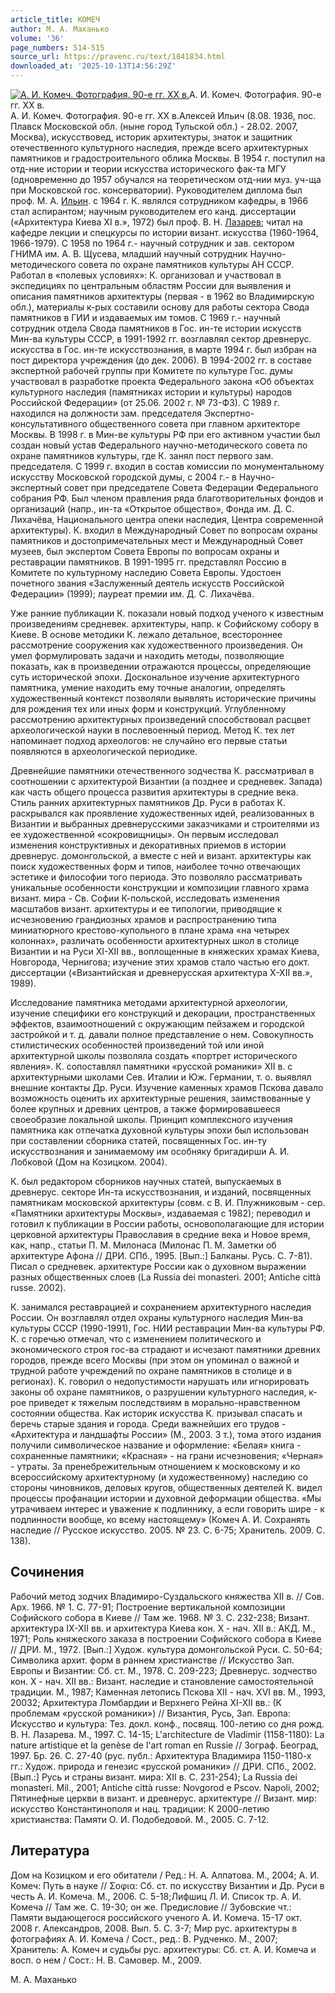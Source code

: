 ```yaml
---
article_title: КОМЕЧ
author: М. А. Маханько
volume: '36'
page_numbers: 514-515
source_url: https://pravenc.ru/text/1841834.html
downloaded_at: '2025-10-13T14:56:29Z'
---
```


[![А. И. Комеч. Фотография. 90-е гг. ХХ в.](https://pravenc.ru/data/2015/03/18/1234040250/i200.jpg "Кликните для увеличения картинки")](https://pravenc.ru/data/2015/03/18/1234040250/i400.jpg)А. И. Комеч. Фотография. 90-е гг. ХХ в.  
А. И. Комеч. Фотография. 90-е гг. ХХ в.Алексей Ильич (8.08. 1936, пос. Плавск Московской обл. (ныне город Тульской обл.) - 28.02. 2007, Москва), искусствовед, историк архитектуры, знаток и защитник отечественного культурного наследия, прежде всего архитектурных памятников и градостроительного облика Москвы. В 1954 г. поступил на отд-ние истории и теории искусства исторического фак-та МГУ (одновременно до 1957 обучался на теоретическом отд-нии муз. уч-ща при Московской гос. консерватории). Руководителем диплома был проф. М. А. [Ильин](https://pravenc.ru/text/Ильин.html). с 1964 г. К. являлся сотрудником кафедры, в 1966 стал аспирантом; научным руководителем его канд. диссертации («Архитектура Киева XI в.», 1972) был проф. В. Н. [Лазарев](https://pravenc.ru/text/Лазарев.html); читал на кафедре лекции и спецкурсы по истории визант. искусства (1960-1964, 1966-1979). С 1958 по 1964 г.- научный сотрудник и зав. сектором ГНИМА им. А. В. Щусева, младший научный сотрудник Научно-методического совета по охране памятников культуры АН СССР. Работал в «полевых условиях»: К. организовал и участвовал в экспедициях по центральным областям России для выявления и описания памятников архитектуры (первая - в 1962 во Владимирскую обл.), материалы к-рых составили основу для работы сектора Свода памятников в ГИИ и издаваемых им томов. С 1969 г.- научный сотрудник отдела Свода памятников в Гос. ин-те истории искусств Мин-ва культуры СССР, в 1991-1992 гг. возглавлял сектор древнерус. искусства в Гос. ин-те искусствознания, в марте 1994 г. был избран на пост директора учреждения (до дек. 2006). В 1994-2002 гг. в составе экспертной рабочей группы при Комитете по культуре Гос. думы участвовал в разработке проекта Федерального закона «Об объектах культурного наследия (памятниках истории и культуры) народов Российской Федерации» (от 25.06. 2002 г. № 73-ФЗ). С 1989 г. находился на должности зам. председателя Экспертно-консультативного общественного совета при главном архитекторе Москвы. В 1998 г. в Мин-ве культуры РФ при его активном участии был создан новый устав Федерального научно-методического совета по охране памятников культуры, где К. занял пост первого зам. председателя. С 1999 г. входил в состав комиссии по монументальному искусству Московской городской думы, с 2004 г.- в Научно-экспертный совет при председателе Совета Федерации Федерального собрания РФ. Был членом правления ряда благотворительных фондов и организаций (напр., ин-та «Открытое общество», Фонда им. Д. С. Лихачёва, Национального центра опеки наследия, Центра современной архитектуры). К. входил в Международный Совет по вопросам охраны памятников и достопримечательных мест и Международный Совет музеев, был экспертом Совета Европы по вопросам охраны и реставрации памятников. В 1991-1995 гг. представлял Россию в Комитете по культурному наследию Совета Европы. Удостоен почетного звания «Заслуженный деятель искусств Российской Федерации» (1999); лауреат премии им. Д. С. Лихачёва.

Уже ранние публикации К. показали новый подход ученого к известным произведениям средневек. архитектуры, напр. к Софийскому собору в Киеве. В основе методики К. лежало детальное, всестороннее рассмотрение сооружения как художественного произведения. Он умел формулировать задачи и находить методы, позволяющие показать, как в произведении отражаются процессы, определяющие суть исторической эпохи. Доскональное изучение архитектурного памятника, умение находить ему точные аналогии, определять художественный контекст позволяли выявлять исторические причины для рождения тех или иных форм и конструкций. Углубленному рассмотрению архитектурных произведений способствовал расцвет археологической науки в послевоенный период. Метод К. тех лет напоминает подход археологов: не случайно его первые статьи появляются в археологической периодике.

Древнейшие памятники отечественного зодчества К. рассматривал в соотношении с архитектурой Византии (а позднее и средневек. Запада) как часть общего процесса развития архитектуры в средние века. Стиль ранних архитектурных памятников Др. Руси в работах К. раскрывался как проявление художественных идей, реализованных в Византии и выбранных древнерусскими заказчиками и строителями из ее художественной «сокровищницы». Он первым исследовал изменения конструктивных и декоративных приемов в истории древнерус. домонгольской, а вместе с ней и визант. архитектуры как поиск художественных форм и типов, наиболее точно отвечающих эстетике и философии того периода. Это позволяло рассматривать уникальные особенности конструкции и композиции главного храма визант. мира - Св. Софии К-польской, исследовать изменения масштабов визант. архитектуры и ее типологии, приводящие к исчезновению грандиозных храмов и распространению типа миниатюрного крестово-купольного в плане храма «на четырех колоннах», различать особенности архитектурных школ в столице Византии и на Руси XI-XII вв., воплощенные в княжеских храмах Киева, Новгорода, Чернигова; изучение этих храмов стало частью его докт. диссертации («Византийская и древнерусская архитектура X-XII вв.», 1989).

Исследование памятника методами архитектурной археологии, изучение специфики его конструкций и декорации, пространственных эффектов, взаимоотношений с окружающим пейзажем и городской застройкой и т. д. давали полное представление о нем. Совокупность стилистических особенностей произведений той или иной архитектурной школы позволяла создать «портрет исторического явления». К. сопоставлял памятники «русской романики» XII в. с архитектурными школами Сев. Италии и Юж. Германии, т. о. выявлял внешние контакты Др. Руси. Изучение каменных храмов Пскова давало возможность оценить их архитектурные решения, заимствованные у более крупных и древних центров, а также формировавшееся своеобразие локальной школы. Принцип комплексного изучения памятника как отпечатка духовной культуры эпохи был использован при составлении сборника статей, посвященных Гос. ин-ту искусствознания и занимаемому им особняку бригадирши А. И. Лобковой (Дом на Козицком. 2004).

К. был редактором сборников научных статей, выпускаемых в древнерус. секторе Ин-та искусствознания, и изданий, посвященных памятникам московской архитектуры (совм. с В. И. Плужниковым - сер. «Памятники архитектуры Москвы», издаваемая с 1982); переводил и готовил к публикации в России работы, основополагающие для истории церковной архитектуры Православия в средние века и Новое время, как, напр., статьи П. М. Милонаса (Милонас П. М. Заметки об архитектуре Афона // ДРИ. СПб., 1995. [Вып.:] Балканы. Русь. С. 7-81). Писал о средневек. архитектуре России как о духовном выражении разных общественных слоев (La Russia dei monasteri. 2001; Antiche città russe. 2002).

К. занимался реставрацией и сохранением архитектурного наследия России. Он возглавлял отдел охраны культурного наследия Мин-ва культуры СССР (1990-1991), Гос. НИИ реставрации Мин-ва культуры РФ. К. с горечью отмечал, что с изменением политического и экономического строя гос-ва страдают и исчезают памятники древних городов, прежде всего Москвы (при этом он упоминал о важной и трудной работе учреждений по охране памятников в столице и в регионах). К. говорил о недопустимости нарушать или игнорировать законы об охране памятников, о разрушении культурного наследия, к-рое приведет к тяжелым последствиям в морально-нравственном состоянии общества. Как историк искусства К. призывал спасать и беречь старые здания и города. Среди важнейших его трудов - «Архитектура и ландшафты России» (М., 2003. 3 т.), тома этого издания получили символическое название и оформление: «Белая» книга - сохраненные памятники; «Красная» - на грани исчезновения; «Черная» - утраты. За пренебрежительным отношением к московскому и ко всероссийскому архитектурному (и художественному) наследию со стороны чиновников, деловых кругов, общественных деятелей К. видел процессы профанации истории и духовной деформации общества. «Мы утрачиваем интерес и уважение к подлиннику, а если говорить шире - к подлинности вообще, ко всему настоящему» (Комеч А. И. Сохранять наследие // Русское искусство. 2005. № 23. С. 6-75; Хранитель. 2009. С. 138).

## Сочинения

Рабочий метод зодчих Владимиро-Суздальского княжества XII в. // Сов. Арх. 1966. № 1. С. 77-91; Построение вертикальной композиции Софийского собора в Киеве // Там же. 1968. № 3. С. 232-238; Визант. архитектура IX-XII вв. и архитектура Киева кон. X - нач. XII в.: АКД. М., 1971; Роль княжеского заказа в построении Софийского собора в Киеве // ДРИ. М., 1972. [Вып.:] Худож. культура домонгольской Руси. С. 50-64; Символика архит. форм в раннем христианстве // Искусство Зап. Европы и Византии: Сб. ст. М., 1978. С. 209-223; Древнерус. зодчество кон. X - нач. XII вв.: Визант. наследие и становление самостоятельной традиции. М., 1987; Каменная летопись Пскова XII - нач. XVI вв. М., 1993, 20032; Архитектура Ломбардии и Верхнего Рейна XI-XII вв.: (К проблемам «русской романики») // Византия, Русь, Зап. Европа: Искусство и культура: Тез. докл. конф., посвящ. 100-летию со дня рожд. В. Н. Лазарева. М., 1997. С. 14-15; L'architecture de Vladimir (1158-1180): La nature artistique et la genèse de l'art roman en Russie // Зограф. Београд, 1997. Бр. 26. С. 27-40 (рус. публ.: Архитектура Владимира 1150-1180-х гг.: Худож. природа и генезис «русской романики» // ДРИ. СПб., 2002. [Вып.:] Русь и страны визант. мира: XII в. С. 231-254); La Russiа dei monasteri. Mil., 2001; Antiche città russe: Novgorod e Pscov. Napoli, 2002; Пятинефные церкви в визант. и древнерус. архитектуре // Визант. мир: искусство Константинополя и нац. традиции: К 2000-летию христианства: Памяти О. И. Подобедовой. М., 2005. С. 7-12.

## Литература

Дом на Козицком и его обитатели / Ред.: Н. А. Алпатова. М., 2004; А. И. Комеч: Путь в науке // Σοφια: Сб. ст. по искусству Византии и Др. Руси в честь А. И. Комеча. М., 2006. С. 5-18;Лифшиц Л. И. Список тр. А. И. Комеча // Там же. С. 19-30; он же. Предисловие // Зубовские чт.: Памяти выдающегося российского ученого А. И. Комеча. 15-17 окт. 2008 г. Александров, 2008. Вып. 5. С. 3-7; Мир рус. архитектуры в фотографиях А. И. Комеча / Сост., ред.: В. Рудченко. М., 2007; Хранитель: А. Комеч и судьбы рус. архитектуры: Сб. ст. А. И. Комеча и восп. о нем / Сост.: Н. В. Самовер. М., 2009.

М. А. Маханько
